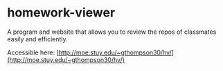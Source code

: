 # homework-viewer
A program and website that allows you to review the repos of classmates easily and efficiently.

Accessible here:
[http://moe.stuy.edu/~gthompson30/hv/](http://moe.stuy.edu/~gthompson30/hv/)
